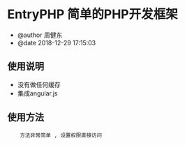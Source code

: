 # EntryPHP 简单的PHP开发框架
+ @author 周健东
+ @date 2018-12-29 17:15:03
## 使用说明
+ 没有做任何缓存
+ 集成angular.js
## 使用方法

        方法非常简单 , 设置权限直接访问 
